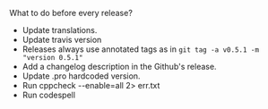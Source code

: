  What to do before every release?

 - Update translations.
 - Update travis version
 - Releases always use annotated tags as in `git tag -a v0.5.1 -m "version 0.5.1"`
 - Add a changelog description in the Github's release.
 - Update .pro hardcoded version.
 - Run cppcheck --enable=all 2> err.txt
 - Run codespell
